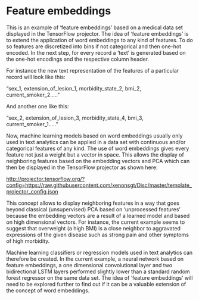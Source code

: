 # Feature embeddings
This is an example of ‘feature embeddings’ based on a medical data set displayed in the TensorFlow projector. The idea of ‘feature embeddings’ is to extend the application of word embeddings to any kind of features. To do so features are discretized into bins if not categorical and then one-hot encoded. In the next step, for every record a ‘text’ is generated based on the one-hot encodings and the respective column header.

For instance the new text representation of the features of a particular record will look like this:

“sex_1, extension_of_lesion_1, morbidity_state_2, bmi_2, current_smoker_2…..”

And another one like this:

“sex_2, extension_of_lesion_3, morbidity_state_4, bmi_3, current_smoker_1…..”

Now, machine learning models based on word embeddings usually only used in text analytics can be applied in a data set with continuous and/or categorical features of any kind.
The use of word embeddings gives every feature not just a weight but a vector in space. This allows the display of neighboring features based on the embedding vectors and PCA which can then be displayed in the TensorFlow projector as shown here:

http://projector.tensorflow.org/?config=https://raw.githubusercontent.com/xenonsgt/Disc/master/template_projector_config.json

This concept allows to display neighboring features in a way that goes beyond classical (unsupervised) PCA based on ‘unprocessed features’ because the embedding vectors are a result of a learned model and based on high dimensional vectors. For instance, the current example seems to suggest that overweight (a high BMI) is a close neighbor to aggravated expressions of the given disease such as strong pain and other symptoms of high morbidity.

Machine learning classifiers or regression models used in text analytics can therefore be created. In the current example, a neural network based on feature embeddings, a one dimensional convolutional layer and two bidirectional LSTM layers performed slightly lower than a standard random forest regressor on the same data set. The idea of ‘feature embeddings’ will need to be explored further to find out if it can be a valuable extension of the concept of word embeddings.



